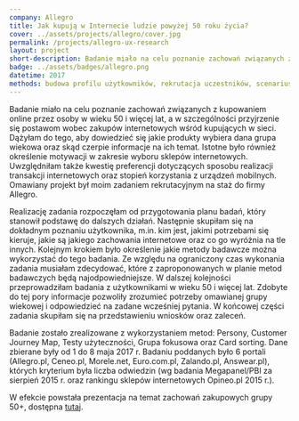 ```yaml
---
company: Allegro
title: Jak kupują w Internecie ludzie powyżej 50 roku życia?
cover: ../assets/projects/allegro/cover.jpg
permalink: /projects/allegro-ux-research
layout: project
short-description: Badanie miało na celu poznanie zachowań związanych z&nbsp;kupowaniem online przez osoby w&nbsp;wieku 50 i&nbsp;więcej lat
badge: ../assets/badges/allegro.png
datetime: 2017
methods: budowa profilu użytkowników, rekrutacja uczestników, scenariusze, sesja badania użytkowników, persony, mapowanie podróży użytkownika (Customer Journey Map), sortowanie kart (Card sorting), testy użyteczności, grupa fokusowa, grupowanie wyników, prezentacja
---
```


Badanie miało na celu poznanie zachowań związanych z&nbsp;kupowaniem online przez osoby w&nbsp;wieku 50 i&nbsp;więcej lat, a&nbsp;w&nbsp;szczególności przyjrzenie się postawom wobec zakupów internetowych wśród kupujących w&nbsp;sieci. Dążyłam do tego, aby dowiedzieć się jakie produkty wybiera dana grupa wiekowa oraz skąd czerpie informacje na ich temat. Istotne było również określenie motywacji w&nbsp;zakresie wyboru sklepów internetowych. Uwzględniłam także kwestię preferencji dotyczących sposobu realizacji transakcji internetowych oraz stopień korzystania z&nbsp;urządzeń mobilnych. Omawiany projekt był moim zadaniem rekrutacyjnym na staż do firmy Allegro.

Realizację zadania rozpoczęłam od przygotowania planu badań, który stanowił podstawę do dalszych działań. Następnie skupiłam się na dokładnym poznaniu użytkownika, m.in. kim jest, jakimi potrzebami się kieruje, jakie są jakiego zachowania internetowe oraz co go wyróżnia na tle innych. Kolejnym krokiem było określenie jakie metody badawcze można wykorzystać do tego badania. Ze względu na ograniczony czas wykonania zadania musiałam zdecydować, które z&nbsp;zaproponowanych w&nbsp;planie metod badawczych będą najodpowiedniejsze. W dalszej kolejności przeprowadziłam badania z&nbsp;użytkownikami w&nbsp;wieku 50 i&nbsp;więcej lat. Zdobyte do tej pory informacje pozwoliły zrozumieć potrzeby omawianej grupy wiekowej i&nbsp;odpowiedzieć na zadane wcześniej pytania. W&nbsp;końcowej części zadania skupiłam się na przedstawieniu wniosków oraz zaleceń.

Badanie zostało zrealizowane z&nbsp;wykorzystaniem metod: Persony, Customer Journey Map, Testy użyteczności, Grupa fokusowa oraz Card sorting. Dane zbierane były od 1&nbsp;do 8&nbsp;maja 2017&nbsp;r. Badaniu poddanych było 6&nbsp;portali (Allegro.pl, Ceneo.pl, Morele.net, Euro.com.pl, Zalando.pl, Answear.pl), których kryterium była liczba odwiedzin (wg badania Megapanel/PBI za sierpień 2015&nbsp;r. oraz rankingu sklepów internetowych Opineo.pl 2015&nbsp;r.).

W efekcie powstała prezentacja na temat zachowań zakupowych grupy 50+, dostępna <a href="../assets/projects/allegro/ux-allegro-presentation.pdf">tutaj</a>.
